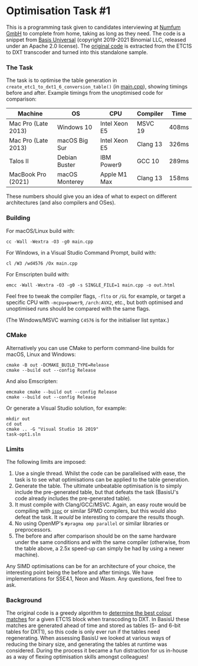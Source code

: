 # Optimisation Task #1

This is a programming task given to candidates interviewing at [Numfum GmbH](//www.numfum.com/jobs_en/) to complete from home, taking as long as they need. The code is a snippet from [Basis Universal](//github.com/BinomialLLC/basis_universal) (copyright 2019-2021 Binomial LLC, released under an Apache 2.0 license). The [original code](//github.com/BinomialLLC/basis_universal/blob/77b7df8e5df3532a42ef3c76de0c14cc005d0f65/transcoder/basisu_transcoder.cpp#L1178-L1253) is extracted from the ETC1S to DXT transcoder and turned into this standalone sample.

### The Task

The task is to optimise the table generation in `create_etc1_to_dxt1_6_conversion_table()` (in [main.cpp](//github.com/numfum/task-opt1/blob/main/main.cpp)), showing timings before and after. Example timings from the unoptimised code for comparison:

| Machine             | OS             | CPU           | Compiler | Time  |
|---------------------|----------------|---------------|----------|-------|
| Mac Pro (Late 2013) | Windows 10     | Intel Xeon E5 | MSVC 19  | 408ms |
| Mac Pro (Late 2013) | macOS Big Sur  | Intel Xeon E5 | Clang 13 | 326ms |
| Talos II            | Debian Buster  | IBM Power9    | GCC 10   | 289ms |
| MacBook Pro (2021)  | macOS Monterey | Apple M1 Max  | Clang 13 | 158ms |

These numbers should give you an idea of what to expect on different architectures (and also compilers and OSes).

### Building

For macOS/Linux build with:
```
cc -Wall -Wextra -O3 -g0 main.cpp
```
For Windows, in a Visual Studio Command Prompt, build with:
```
cl /W3 /wd4576 /Ox main.cpp
```
For Emscripten build with:
```
emcc -Wall -Wextra -O3 -g0 -s SINGLE_FILE=1 main.cpp -o out.html
```
Feel free to tweak the compiler flags, `-flto` or `/GL` for example, or target a specific CPU with `-mcpu=power9`, `/arch:AVX2`, etc., but both optimised and unoptimised runs should be compared with the same flags.

(The Windows/MSVC warning `C4576` is for the initialiser list syntax.)

### CMake

Alternatively you can use CMake to perform command-line builds for macOS, Linux and Windows:
```
cmake -B out -DCMAKE_BUILD_TYPE=Release
cmake --build out --config Release
```
And also Emscripten:
```
emcmake cmake --build out --config Release
cmake --build out --config Release
```
Or generate a Visual Studio solution, for example:
```
mkdir out
cd out
cmake .. -G "Visual Studio 16 2019"
task-opt1.sln
```

### Limits

The following limits are imposed:
1. Use a single thread. Whilst the code can be parallelised with ease, the task is to see what optimisations can be applied to the table generation.
2. Generate the table. The ultimate unbeatable optimisation is to simply include the pre-generated table, but that defeats the task (BasisU's code already includes the pre-generated table).
3. It must compile with Clang/GCC/MSVC. Again, an easy route would be compiling with [`ispc`](//ispc.github.io) or similar SPMD compilers, but this would also defeat the task. It _would_ be interesting to compare the results though.
4. No using OpenMP's `#pragma omp parallel` or similar libraries or preprocessors.
5. The before and after comparison should be on the same hardware under the same conditions and with the same compiler (otherwise, from the table above, a 2.5x speed-up can simply be had by using a newer machine).

Any SIMD optimisations can be for an architecture of your choice, the interesting point being the before and after timings. We have implementations for SSE4.1, Neon and Wasm. Any questions, feel free to ask.

### Background

The original code is a greedy algorithm to [determine the best colour matches](//richg42.blogspot.com/2018/06/etc1s-texture-format-encoding.html) for a given ETC1S block when transcoding to DXT. In BasisU these matches are generated ahead of time and stored as tables (5- and 6-bit tables for DXT1), so this code is only ever run if the tables need regenerating. When assessing BasisU we looked at various ways of reducing the binary size, and generating the tables at runtime was considered. During the process it became a fun distraction for us in-house as a way of flexing optimisation skills amongst colleagues!
